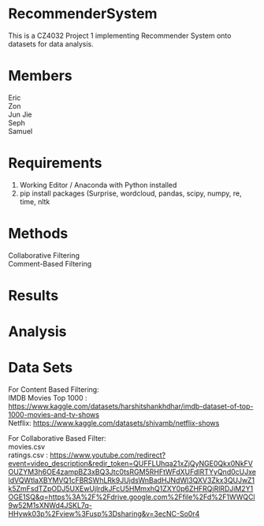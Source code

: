 # RecommenderSystem

This is a CZ4032 Project 1 implementing Recommender System onto datasets for data analysis.

# Members

Eric <br/>
Zon <br/>
Jun Jie <br/>
Seph <br/>
Samuel <br/>

# Requirements
1. Working Editor / Anaconda with Python installed
2. pip install packages (Surprise, wordcloud, pandas, scipy, numpy, re, time, nltk

# Methods

Collaborative Filtering <br/>
Comment-Based Filtering

# Results

# Analysis 

# Data Sets 

For Content Based Filtering: <br/>
IMDB Movies Top 1000 : https://www.kaggle.com/datasets/harshitshankhdhar/imdb-dataset-of-top-1000-movies-and-tv-shows <br/>
Netflix: https://www.kaggle.com/datasets/shivamb/netflix-shows 

For Collaborative Based Filter: <br/>
movies.csv <br/>
ratings.csv : https://www.youtube.com/redirect?event=video_description&redir_token=QUFFLUhqa21xZjQyNGE0Qkx0NkFVOUZYM3h6OE4zampBZ3xBQ3Jtc0tsRGM5RHFtWFdXUFdIRTYyQnd0cUJxeldVQWtlaXBYMVQ1cFBRSWhLRk9JUjdsWnBadHJNdWl3QXV3Zkx3QUJwZ1k5ZmFsdTZpODJ5UXEwUjlrdkJFcU5HMmxhQ1ZXY0p6ZHFRQjRlRDJiM2Y1OGE1SQ&q=https%3A%2F%2Fdrive.google.com%2Ffile%2Fd%2F1WWQCl9w52M1sXNWd4JSKL7q-HHywk03p%2Fview%3Fusp%3Dsharing&v=3ecNC-So0r4 <br/>

